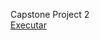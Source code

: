 Capstone Project 2
<br>
<a href="https://murillogodoy.github.io/capstone-project-2/">Executar</a>
 
